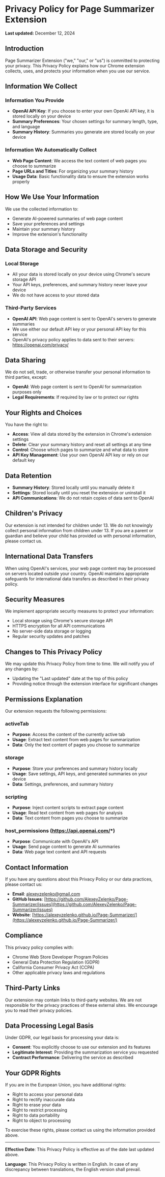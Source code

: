 # Privacy Policy for Page Summarizer Extension

**Last updated:** December 12, 2024

## Introduction

Page Summarizer Extension ("we," "our," or "us") is committed to protecting your privacy. This Privacy Policy explains how our Chrome extension collects, uses, and protects your information when you use our service.

## Information We Collect

### Information You Provide
- **OpenAI API Key**: If you choose to enter your own OpenAI API key, it is stored locally on your device
- **Summary Preferences**: Your chosen settings for summary length, type, and language
- **Summary History**: Summaries you generate are stored locally on your device

### Information We Automatically Collect
- **Web Page Content**: We access the text content of web pages you choose to summarize
- **Page URLs and Titles**: For organizing your summary history
- **Usage Data**: Basic functionality data to ensure the extension works properly

## How We Use Your Information

We use the collected information to:
- Generate AI-powered summaries of web page content
- Save your preferences and settings
- Maintain your summary history
- Improve the extension's functionality

## Data Storage and Security

### Local Storage
- All your data is stored locally on your device using Chrome's secure storage API
- Your API keys, preferences, and summary history never leave your device
- We do not have access to your stored data

### Third-Party Services
- **OpenAI API**: Web page content is sent to OpenAI's servers to generate summaries
- We use either our default API key or your personal API key for this service
- OpenAI's privacy policy applies to data sent to their servers: https://openai.com/privacy/

## Data Sharing

We do not sell, trade, or otherwise transfer your personal information to third parties, except:
- **OpenAI**: Web page content is sent to OpenAI for summarization purposes only
- **Legal Requirements**: If required by law or to protect our rights

## Your Rights and Choices

You have the right to:
- **Access**: View all data stored by the extension in Chrome's extension settings
- **Delete**: Clear your summary history and reset all settings at any time
- **Control**: Choose which pages to summarize and what data to store
- **API Key Management**: Use your own OpenAI API key or rely on our default key

## Data Retention

- **Summary History**: Stored locally until you manually delete it
- **Settings**: Stored locally until you reset the extension or uninstall it
- **API Communications**: We do not retain copies of data sent to OpenAI

## Children's Privacy

Our extension is not intended for children under 13. We do not knowingly collect personal information from children under 13. If you are a parent or guardian and believe your child has provided us with personal information, please contact us.

## International Data Transfers

When using OpenAI's services, your web page content may be processed on servers located outside your country. OpenAI maintains appropriate safeguards for international data transfers as described in their privacy policy.

## Security Measures

We implement appropriate security measures to protect your information:
- Local storage using Chrome's secure storage API
- HTTPS encryption for all API communications
- No server-side data storage or logging
- Regular security updates and patches

## Changes to This Privacy Policy

We may update this Privacy Policy from time to time. We will notify you of any changes by:
- Updating the "Last updated" date at the top of this policy
- Providing notice through the extension interface for significant changes

## Permissions Explanation

Our extension requests the following permissions:

### activeTab
- **Purpose**: Access the content of the currently active tab
- **Usage**: Extract text content from web pages for summarization
- **Data**: Only the text content of pages you choose to summarize

### storage
- **Purpose**: Store your preferences and summary history locally
- **Usage**: Save settings, API keys, and generated summaries on your device
- **Data**: Settings, preferences, and summary history

### scripting
- **Purpose**: Inject content scripts to extract page content
- **Usage**: Read text content from web pages for analysis
- **Data**: Text content from pages you choose to summarize

### host_permissions (https://api.openai.com/*)
- **Purpose**: Communicate with OpenAI's API
- **Usage**: Send page content to generate AI summaries
- **Data**: Web page text content and API requests

## Contact Information

If you have any questions about this Privacy Policy or our data practices, please contact us:

- **Email**: alexeyzelenko@gmail.com
- **GitHub Issues**: [https://github.com/AlexeyZelenko/Page-Summarizer/issues](https://github.com/AlexeyZelenko/Page-Summarizer/issues)
- **Website**: [https://alexeyzelenko.github.io/Page-Summarizer/](https://alexeyzelenko.github.io/Page-Summarizer/)

## Compliance

This privacy policy complies with:
- Chrome Web Store Developer Program Policies
- General Data Protection Regulation (GDPR)
- California Consumer Privacy Act (CCPA)
- Other applicable privacy laws and regulations

## Third-Party Links

Our extension may contain links to third-party websites. We are not responsible for the privacy practices of these external sites. We encourage you to read their privacy policies.

## Data Processing Legal Basis

Under GDPR, our legal basis for processing your data is:
- **Consent**: You explicitly choose to use our extension and its features
- **Legitimate Interest**: Providing the summarization service you requested
- **Contract Performance**: Delivering the service as described

## Your GDPR Rights

If you are in the European Union, you have additional rights:
- Right to access your personal data
- Right to rectify inaccurate data
- Right to erase your data
- Right to restrict processing
- Right to data portability
- Right to object to processing

To exercise these rights, please contact us using the information provided above.

---

**Effective Date**: This Privacy Policy is effective as of the date last updated above.

**Language**: This Privacy Policy is written in English. In case of any discrepancy between translations, the English version shall prevail. 